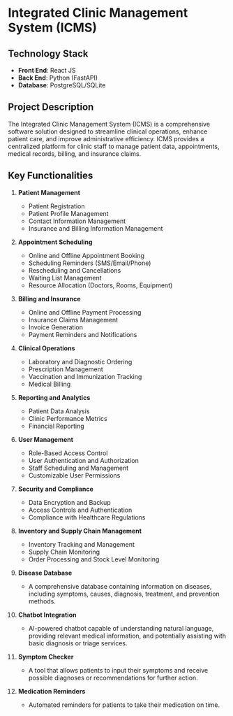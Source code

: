 # Integrated Clinic Management System (ICMS)

## Technology Stack
- **Front End**: React JS
- **Back End**: Python (FastAPI)
- **Database**: PostgreSQL/SQLite

## Project Description
The Integrated Clinic Management System (ICMS) is a comprehensive software solution designed to streamline clinical operations, enhance patient care, and improve administrative efficiency. ICMS provides a centralized platform for clinic staff to manage patient data, appointments, medical records, billing, and insurance claims.

## Key Functionalities
1. **Patient Management**
   - Patient Registration
   - Patient Profile Management
   - Contact Information Management
   - Insurance and Billing Information Management

2. **Appointment Scheduling**
   - Online and Offline Appointment Booking
   - Scheduling Reminders (SMS/Email/Phone)
   - Rescheduling and Cancellations
   - Waiting List Management
   - Resource Allocation (Doctors, Rooms, Equipment)

3. **Billing and Insurance**
   - Online and Offline Payment Processing
   - Insurance Claims Management
   - Invoice Generation
   - Payment Reminders and Notifications

4. **Clinical Operations**
   - Laboratory and Diagnostic Ordering
   - Prescription Management
   - Vaccination and Immunization Tracking
   - Medical Billing

5. **Reporting and Analytics**
   - Patient Data Analysis
   - Clinic Performance Metrics
   - Financial Reporting

6. **User Management**
   - Role-Based Access Control
   - User Authentication and Authorization
   - Staff Scheduling and Management
   - Customizable User Permissions

7. **Security and Compliance**
   - Data Encryption and Backup
   - Access Controls and Authentication
   - Compliance with Healthcare Regulations

8. **Inventory and Supply Chain Management**
   - Inventory Tracking and Management
   - Supply Chain Monitoring
   - Order Processing and Stock Level Monitoring

9. **Disease Database**
   - A comprehensive database containing information on diseases, including symptoms, causes, diagnosis, treatment, and prevention methods.

10. **Chatbot Integration**
    - AI-powered chatbot capable of understanding natural language, providing relevant medical information, and potentially assisting with basic diagnosis or triage services.

11. **Symptom Checker**
    - A tool that allows patients to input their symptoms and receive possible diagnoses or recommendations for further action.

12. **Medication Reminders**
    - Automated reminders for patients to take their medication on time.
